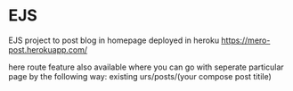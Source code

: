 # EJS
EJS project to post blog in homepage
deployed in heroku https://mero-post.herokuapp.com/

here route feature also available where you can go with seperate particular page by the following way:
existing urs/posts/(your compose post titile) 
